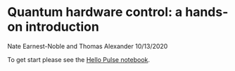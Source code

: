 # Quantum hardware control: a hands-on introduction
Nate Earnest-Noble and Thomas Alexander
10/13/2020

To get start please see the [Hello Pulse notebook](https://github.com/Travis-S-IBM/IBM-Quantum-QCE20-Tutorials/blob/master/Hardware/IEEE%20Quantum%20Week%20-%20Hello%20Pulse.ipynb).